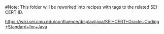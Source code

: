 #Note: This folder will be reworked into recipes with tags to the related SEI-CERT ID.

https://wiki.sei.cmu.edu/confluence/display/java/SEI+CERT+Oracle+Coding+Standard+for+Java